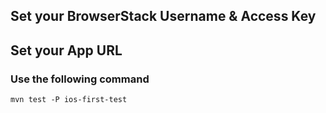 <h2>Set your BrowserStack Username & Access Key</h2>
<h2>Set your App URL</h2>


<h3>Use the following command</h3> 

`mvn test -P ios-first-test` 
